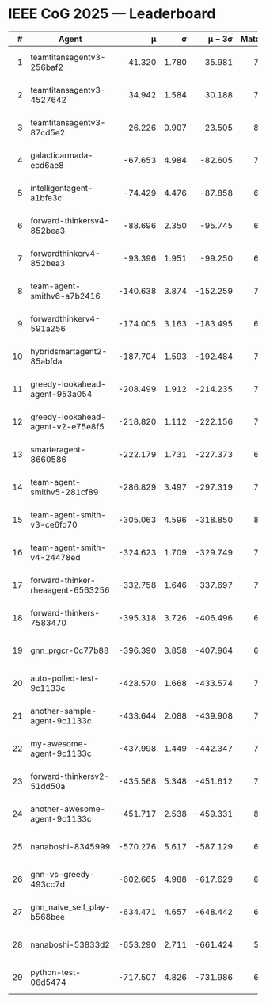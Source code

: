 # IEEE CoG 2025 — Leaderboard

| # | Agent | μ | σ | μ − 3σ | Matches | Updated |
|---:|---|---:|---:|---:|---:|---|
| 1 | teamtitansagentv3-256baf2 | 41.320 | 1.780 | 35.981 | 7880 | 2025-08-19 22:35 |
| 2 | teamtitansagentv3-4527642 | 34.942 | 1.584 | 30.188 | 7314 | 2025-08-19 22:35 |
| 3 | teamtitansagentv3-87cd5e2 | 26.226 | 0.907 | 23.505 | 8066 | 2025-08-19 22:35 |
| 4 | galacticarmada-ecd6ae8 | -67.653 | 4.984 | -82.605 | 7600 | 2025-08-19 22:35 |
| 5 | intelligentagent-a1bfe3c | -74.429 | 4.476 | -87.858 | 6224 | 2025-08-19 22:35 |
| 6 | forward-thinkersv4-852bea3 | -88.696 | 2.350 | -95.745 | 6511 | 2025-08-19 22:35 |
| 7 | forwardthinkerv4-852bea3 | -93.396 | 1.951 | -99.250 | 6005 | 2025-08-19 22:35 |
| 8 | team-agent-smithv6-a7b2416 | -140.638 | 3.874 | -152.259 | 7200 | 2025-08-19 22:35 |
| 9 | forwardthinkerv4-591a256 | -174.005 | 3.163 | -183.495 | 6854 | 2025-08-19 22:35 |
| 10 | hybridsmartagent2-85abfda | -187.704 | 1.593 | -192.484 | 7056 | 2025-08-19 22:35 |
| 11 | greedy-lookahead-agent-953a054 | -208.499 | 1.912 | -214.235 | 7292 | 2025-08-19 22:35 |
| 12 | greedy-lookahead-agent-v2-e75e8f5 | -218.820 | 1.112 | -222.156 | 7432 | 2025-08-19 22:35 |
| 13 | smarteragent-8660586 | -222.179 | 1.731 | -227.373 | 6410 | 2025-08-19 22:35 |
| 14 | team-agent-smithv5-281cf89 | -286.829 | 3.497 | -297.319 | 7820 | 2025-08-19 22:35 |
| 15 | team-agent-smith-v3-ce6fd70 | -305.063 | 4.596 | -318.850 | 8202 | 2025-08-19 22:35 |
| 16 | team-agent-smith-v4-24478ed | -324.623 | 1.709 | -329.749 | 7962 | 2025-08-19 22:35 |
| 17 | forward-thinker-rheaagent-6563256 | -332.758 | 1.646 | -337.697 | 7162 | 2025-08-19 22:35 |
| 18 | forward-thinkers-7583470 | -395.318 | 3.726 | -406.496 | 6980 | 2025-08-19 22:35 |
| 19 | gnn_prgcr-0c77b88 | -396.390 | 3.858 | -407.964 | 6970 | 2025-08-19 22:35 |
| 20 | auto-polled-test-9c1133c | -428.570 | 1.668 | -433.574 | 7180 | 2025-08-19 22:35 |
| 21 | another-sample-agent-9c1133c | -433.644 | 2.088 | -439.908 | 7360 | 2025-08-19 22:35 |
| 22 | my-awesome-agent-9c1133c | -437.998 | 1.449 | -442.347 | 7980 | 2025-08-19 22:35 |
| 23 | forward-thinkersv2-51dd50a | -435.568 | 5.348 | -451.612 | 7742 | 2025-08-19 22:35 |
| 24 | another-awesome-agent-9c1133c | -451.717 | 2.538 | -459.331 | 8220 | 2025-08-19 22:35 |
| 25 | nanaboshi-8345999 | -570.276 | 5.617 | -587.129 | 6540 | 2025-08-19 22:35 |
| 26 | gnn-vs-greedy-493cc7d | -602.665 | 4.988 | -617.629 | 6000 | 2025-08-19 22:35 |
| 27 | gnn_naive_self_play-b568bee | -634.471 | 4.657 | -648.442 | 6360 | 2025-08-19 22:35 |
| 28 | nanaboshi-53833d2 | -653.290 | 2.711 | -661.424 | 5700 | 2025-08-19 22:35 |
| 29 | python-test-06d5474 | -717.507 | 4.826 | -731.986 | 6190 | 2025-08-19 22:35 |

